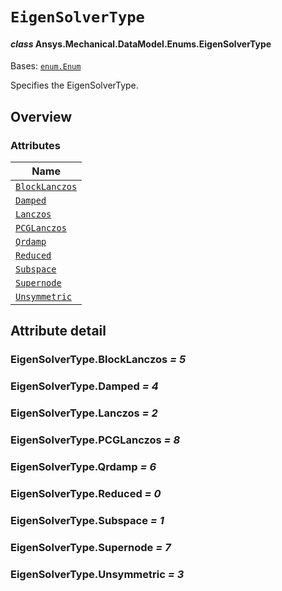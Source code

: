 # `EigenSolverType`

<a id="ansys.mechanical.stubs.v242.Ansys.Mechanical.DataModel.Enums.EigenSolverType"></a>

#### *class* Ansys.Mechanical.DataModel.Enums.EigenSolverType

Bases: [`enum.Enum`](https://docs.python.org/3/library/enum.html#enum.Enum)

Specifies the EigenSolverType.

<!-- !! processed by numpydoc !! -->

<a id="overview"></a>

## Overview

### Attributes

| Name |
| -------------------------------------------------------------------------------------------------------------------------- |
| [`BlockLanczos`](#EigenSolverType.BlockLanczos) |
| [`Damped`](#EigenSolverType.Damped) |
| [`Lanczos`](#EigenSolverType.Lanczos) |
| [`PCGLanczos`](#EigenSolverType.PCGLanczos) |
| [`Qrdamp`](#EigenSolverType.Qrdamp) |
| [`Reduced`](#EigenSolverType.Reduced) |
| [`Subspace`](#EigenSolverType.Subspace) |
| [`Supernode`](#EigenSolverType.Supernode) |
| [`Unsymmetric`](#EigenSolverType.Unsymmetric) |

<a id="attribute-detail"></a>

## Attribute detail

<a id="EigenSolverType.BlockLanczos"></a>

### EigenSolverType.BlockLanczos *= 5*

<a id="EigenSolverType.Damped"></a>

### EigenSolverType.Damped *= 4*

<a id="EigenSolverType.Lanczos"></a>

### EigenSolverType.Lanczos *= 2*

<a id="EigenSolverType.PCGLanczos"></a>

### EigenSolverType.PCGLanczos *= 8*

<a id="EigenSolverType.Qrdamp"></a>

### EigenSolverType.Qrdamp *= 6*

<a id="EigenSolverType.Reduced"></a>

### EigenSolverType.Reduced *= 0*

<a id="EigenSolverType.Subspace"></a>

### EigenSolverType.Subspace *= 1*

<a id="EigenSolverType.Supernode"></a>

### EigenSolverType.Supernode *= 7*

<a id="EigenSolverType.Unsymmetric"></a>

### EigenSolverType.Unsymmetric *= 3*


